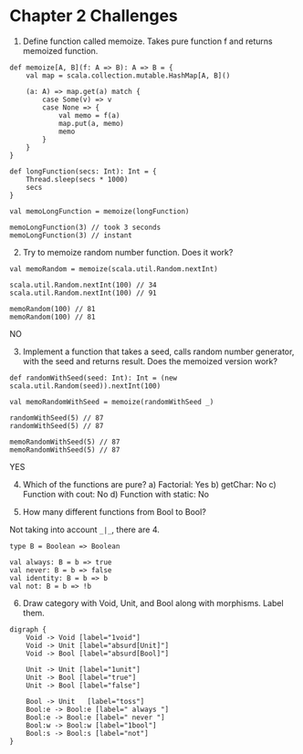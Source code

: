 # Chapter 2 Challenges

1. Define function called memoize. Takes pure function f and returns memoized function.

```
def memoize[A, B](f: A => B): A => B = {
    val map = scala.collection.mutable.HashMap[A, B]()

    (a: A) => map.get(a) match {
        case Some(v) => v
        case None => {
            val memo = f(a)
            map.put(a, memo)
            memo
        }
    }
}

def longFunction(secs: Int): Int = {
    Thread.sleep(secs * 1000)
    secs
}

val memoLongFunction = memoize(longFunction)

memoLongFunction(3) // took 3 seconds
memoLongFunction(3) // instant
```

2. Try to memoize random number function. Does it work?
```
val memoRandom = memoize(scala.util.Random.nextInt)

scala.util.Random.nextInt(100) // 34
scala.util.Random.nextInt(100) // 91

memoRandom(100) // 81
memoRandom(100) // 81
```

NO

3. Implement a function that takes a seed, calls random number generator, with the seed and returns result. Does the memoized version work?
```
def randomWithSeed(seed: Int): Int = (new scala.util.Random(seed)).nextInt(100)

val memoRandomWithSeed = memoize(randomWithSeed _)

randomWithSeed(5) // 87
randomWithSeed(5) // 87

memoRandomWithSeed(5) // 87
memoRandomWithSeed(5) // 87

```

YES

4. Which of the functions are pure?
a) Factorial: Yes
b) getChar: No
c) Function with cout: No
d) Function with static: No

5. How many different functions from Bool to Bool?

Not taking into account `_|_`, there are 4.

```
type B = Boolean => Boolean

val always: B = b => true
val never: B = b => false
val identity: B = b => b
val not: B = b => !b
```

6. Draw category with Void, Unit, and Bool along with morphisms. Label them.
```graphviz
digraph {
    Void -> Void [label="1void"]
    Void -> Unit [label="absurd[Unit]"]
    Void -> Bool [label="absurd[Bool]"]

    Unit -> Unit [label="1unit"]
    Unit -> Bool [label="true"]
    Unit -> Bool [label="false"]

    Bool -> Unit   [label="toss"]
    Bool:e -> Bool:e [label=" always "]
    Bool:e -> Bool:e [label=" never "]
    Bool:w -> Bool:w [label="1bool"]
    Bool:s -> Bool:s [label="not"]
}
```